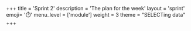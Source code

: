 +++
title = 'Sprint 2'
description = 'The plan for the week'
layout = 'sprint'
emoji= '⏱️'
menu_level = ['module']
weight = 3
theme = "SELECTing data"
+++


